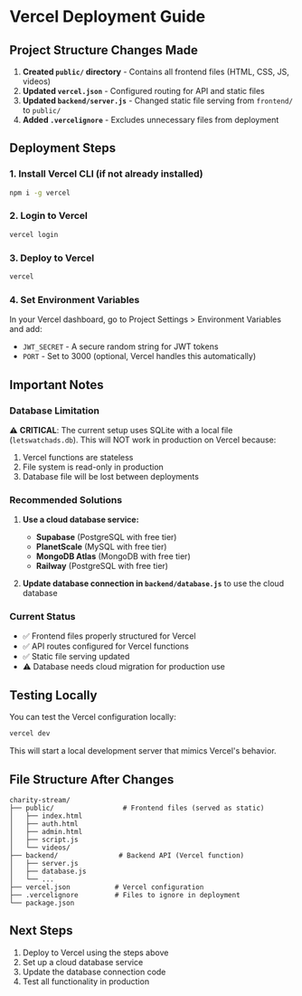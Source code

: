 # Vercel Deployment Guide

## Project Structure Changes Made

1. **Created `public/` directory** - Contains all frontend files (HTML, CSS, JS, videos)
2. **Updated `vercel.json`** - Configured routing for API and static files
3. **Updated `backend/server.js`** - Changed static file serving from `frontend/` to `public/`
4. **Added `.vercelignore`** - Excludes unnecessary files from deployment

## Deployment Steps

### 1. Install Vercel CLI (if not already installed)
```bash
npm i -g vercel
```

### 2. Login to Vercel
```bash
vercel login
```

### 3. Deploy to Vercel
```bash
vercel
```

### 4. Set Environment Variables
In your Vercel dashboard, go to Project Settings > Environment Variables and add:

- `JWT_SECRET` - A secure random string for JWT tokens
- `PORT` - Set to 3000 (optional, Vercel handles this automatically)

## Important Notes

### Database Limitation
⚠️ **CRITICAL**: The current setup uses SQLite with a local file (`letswatchads.db`). This will NOT work in production on Vercel because:

1. Vercel functions are stateless
2. File system is read-only in production
3. Database file will be lost between deployments

### Recommended Solutions

1. **Use a cloud database service:**
   - **Supabase** (PostgreSQL with free tier)
   - **PlanetScale** (MySQL with free tier)
   - **MongoDB Atlas** (MongoDB with free tier)
   - **Railway** (PostgreSQL with free tier)

2. **Update database connection in `backend/database.js`** to use the cloud database

### Current Status
- ✅ Frontend files properly structured for Vercel
- ✅ API routes configured for Vercel functions
- ✅ Static file serving updated
- ⚠️ Database needs cloud migration for production use

## Testing Locally

You can test the Vercel configuration locally:

```bash
vercel dev
```

This will start a local development server that mimics Vercel's behavior.

## File Structure After Changes

```
charity-stream/
├── public/                 # Frontend files (served as static)
│   ├── index.html
│   ├── auth.html
│   ├── admin.html
│   ├── script.js
│   └── videos/
├── backend/               # Backend API (Vercel function)
│   ├── server.js
│   ├── database.js
│   └── ...
├── vercel.json           # Vercel configuration
├── .vercelignore         # Files to ignore in deployment
└── package.json
```

## Next Steps

1. Deploy to Vercel using the steps above
2. Set up a cloud database service
3. Update the database connection code
4. Test all functionality in production
